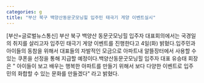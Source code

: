 ```yaml
---
categories: g
title: "부산 북구 백양산동문굿모닝힐 입주민 태극기 게양 이벤트실시"
---
```

[부산=글로벌뉴스통신] 부산 북구 백양산 동문굿모닝힐 입주자 대표회의에서는 국경일의 취지를 살리고자 입주민 태극기 게양 이벤트를 진행한다고 4일(화) 밝혔다.​입주민과 아이들의 동참을 위해서 대표들의 자발적인 모금으로 아파트내 알뜰장터에서 사용할 수 있는 쿠폰을 선정을 통해 지급할 예정이다.​백양산동문굿모닝힐 입주자 대표 유승태 회장은 " 아이들이 보고 배우는 행복한 아파트를 만들기 위해서 보다 다양한 이벤트로 입주민의 화합할 수 있는 문화를 만들겠다" 라고 밝혔다.
